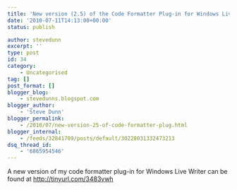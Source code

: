 ```yaml
---
title: 'New version (2.5) of the Code Formatter Plug-in for Windows Live Writer'
date: '2010-07-11T14:13:00+00:00'
status: publish

author: stevedunn
excerpt: ''
type: post
id: 34
category:
    - Uncategorised
tag: []
post_format: []
blogger_blog:
    - stevedunns.blogspot.com
blogger_author:
    - 'Steve Dunn'
blogger_permalink:
    - /2010/07/new-version-25-of-code-formatter-plug.html
blogger_internal:
    - /feeds/32841709/posts/default/30228031332473213
dsq_thread_id:
    - '6865954546'
---
```

A new version of my code formatter plug-in for Windows Live Writer can be found at <http://tinyurl.com/3483vwh>